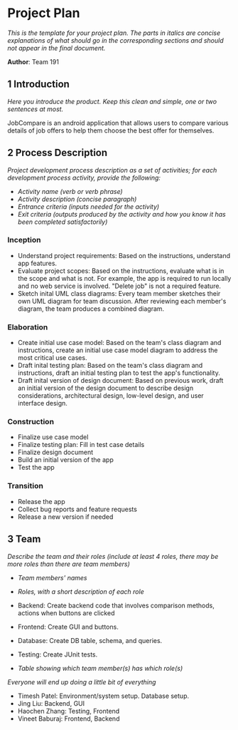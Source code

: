 # Project Plan

*This is the template for your project plan. The parts in italics are concise explanations of what should go in the corresponding sections and should not appear in the final document.*

**Author**: Team 191

## 1 Introduction

*Here you introduce the product. Keep this  clean and simple, one or two sentences at most.*

JobCompare is an android application that allows users to compare various details of job offers to help them choose the best offer for themselves.

## 2 Process Description

*Project development process description as a set of activities; for each development process activity, provide the following:*

- *Activity name (verb or verb phrase)*
- *Activity description (concise paragraph)*
- *Entrance criteria (inputs needed for the activity)*
- *Exit criteria (outputs produced by the activity and how you know it has been completed satisfactorily)*


### Inception
- Understand project requirements: Based on the instructions, understand app features. 
- Evaluate project scopes: Based on the instructions, evaluate what is in the scope and what is not. For example, the app is required to run locally and no web service is involved. "Delete job" is not a required feature.
- Sketch inital UML class diagrams: Every team member sketches their own UML diagram for team discussion. After reviewing each member's diagram, the team produces a combined diagram.

### Elaboration
- Create initial use case model: Based on the team's class diagram and instructions, create an initial use case model diagram to address the most critical use cases.
- Draft inital testing plan: Based on the team's class diagram and instructions, draft an initial testing plan to test the app's functionality.
- Draft inital version of design document: Based on previous work, draft an initial version of the design document to describe design considerations, architectural design, low-level design, and user interface design.

### Construction
- Finalize use case model
- Finalize testing plan: Fill in test case details
- Finalize design document
- Build an initial version of the app
- Test the app

### Transition
- Release the app
- Collect bug reports and feature requests 
- Release a new version if needed

## 3 Team

*Describe the team and their roles (include at least 4 roles, there may be more roles than there are team members)*

- *Team members' names*

- *Roles, with a short description of each role*
- Backend: Create backend code that involves comparison methods, actions when buttons are clicked
- Frontend: Create GUI and buttons.
- Database: Create DB table, schema, and queries.
- Testing: Create JUnit tests.

- *Table showing which team member(s) has which role(s)*

*Everyone will end up doing a little bit of everything*

- Timesh Patel: Environment/system setup. Database setup.
- Jing Liu: Backend, GUI
- Haochen Zhang: Testing, Frontend
- Vineet Baburaj: Frontend, Backend
